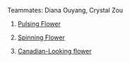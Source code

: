 Teammates: Diana Ouyang, Crystal Zou

1. [Pulsing Flower](https://www.shadertoy.com/view/dlSfDd)

2. [Spinning Flower](https://www.shadertoy.com/view/Dl2BWd)

3. [Canadian-Looking flower](https://www.shadertoy.com/view/mdcyRn)
   

